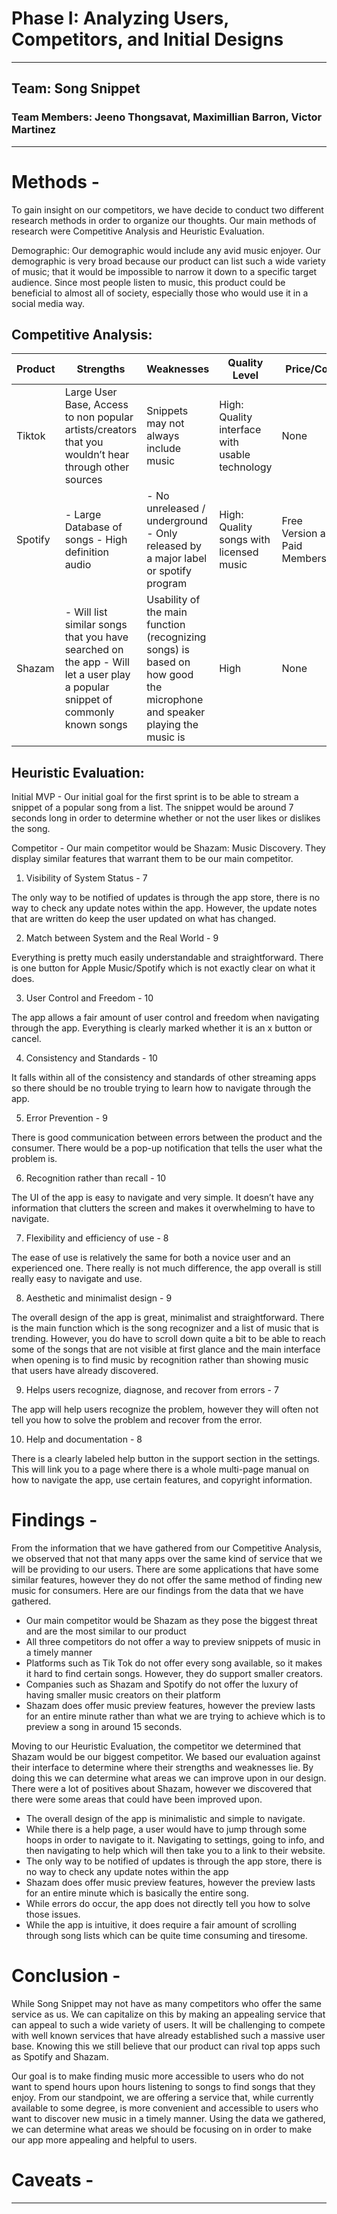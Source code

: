 # Phase I: Analyzing Users, Competitors, and Initial Designs
---
## Team: Song Snippet
### Team Members: Jeeno Thongsavat, Maximillian Barron, Victor Martinez
---
# Methods -
To gain insight on our competitors, we have decide to conduct two different research methods in order to organize our thoughts. Our main methods of research were Competitive Analysis and Heuristic Evaluation.

Demographic:
Our demographic would include any avid music enjoyer. Our demographic is very broad because our product can list such a wide variety of music; that it would be impossible to narrow it down to a specific target audience. Since most people listen to music, this product could be beneficial to almost all of society, especially those who would use it in a social media way.


## Competitive Analysis:
|  Product | Strengths  | Weaknesses  | Quality Level  |  Price/Cost | Platform  |
|---|---|---|---|---|---|
| Tiktok | Large User Base, Access to non popular artists/creators that you wouldn’t hear through other sources  | Snippets may not always include music  | High: Quality interface with usable technology | None | Web and Mobile App  |
| Spotify  | - Large Database of songs - High definition audio | - No unreleased / underground - Only released by a major label or spotify program | High: Quality songs with licensed music  | Free Version and Paid Membership  | Mobile, Web, Smart Devices, and Game Consoles  |
| Shazam | - Will list similar songs that you have searched on the app - Will let a user play a popular snippet of commonly known songs | Usability of the main function (recognizing songs) is based on how good the microphone and speaker playing the music is | High | None  | Mobile and Web |

## Heuristic Evaluation:
Initial MVP - Our initial goal for the first sprint is to be able to stream a snippet of a popular song from a list. The snippet would be around 7 seconds long in order to determine whether or not the user likes or dislikes the song. 

Competitor - Our main competitor would be Shazam: Music Discovery. They display similar features that warrant them to be our main competitor. 

1. Visibility of System Status - 7

The only way to be notified of updates is through the app store, there is no way to check any update notes within the app. However, the update notes that are written do keep the user updated on what has changed. 

2. Match between System and the Real World - 9 

Everything is pretty much easily understandable and straightforward. There is one button for Apple Music/Spotify which is not exactly clear on what it does. 

3. User Control and Freedom - 10

The app allows a fair amount of user control and freedom when navigating through the app. Everything is clearly marked whether it is an x button or cancel. 

4. Consistency and Standards - 10

It falls within all of the consistency and standards of other streaming apps so there should be no trouble trying to learn how to navigate through the app.

5. Error Prevention - 9

There is good communication between errors between the product and the consumer. There would be a pop-up notification that tells the user what the problem is.

6. Recognition rather than recall - 10

The UI of the app is easy to navigate and very simple. It doesn’t have any information that clutters the screen and makes it overwhelming to have to navigate. 

7. Flexibility and efficiency of use - 8

The ease of use is relatively the same for both a novice user and an experienced one. There really is not much difference, the app overall is still really easy to navigate and use. 

8. Aesthetic and minimalist design - 9

The overall design of the app is great, minimalist and straightforward. There is the main function which is the song recognizer and a list of music that is trending. However, you do have to scroll down quite a bit to be able to reach some of the songs that are not visible at first glance and the main interface when opening is to find music by recognition rather than showing music that users have already discovered.

9. Helps users recognize, diagnose, and recover from errors - 7

The app will help users recognize the problem, however they will often not tell you how to solve the problem and recover from the error.

10. Help and documentation - 8

There is a clearly labeled help button in the support section in the settings. This will link you to a page where there is a whole multi-page manual on how to navigate the app, use certain features, and copyright information. 

# Findings - 
From the information that we have gathered from our Competitive Analysis, we observed that not that many apps over the same kind of service that we will be providing to our users. There are some applications that have some similar features, however they do not offer the same method of finding new music for consumers. Here are our findings from the data that we have gathered.

* Our main competitor would be Shazam as they pose the biggest threat and are the most similar to our product
* All three competitors do not offer a way to preview snippets of music in a timely manner
* Platforms such as Tik Tok do not offer every song available, so it makes it hard to find certain songs. However, they do support smaller creators.
* Companies such as Shazam and Spotify do not offer the luxury of having smaller music creators on their platform 
* Shazam does offer music preview features, however the preview lasts for an entire minute rather than what we are trying to achieve which is to preview a song in around 15 seconds. 

Moving to our Heuristic Evaluation, the competitor we determined that Shazam would be our biggest competitor. We based our evaluation against their interface to determine where their strengths and weaknesses lie. By doing this we can determine what areas we can improve upon in our design. There were a lot of positives about Shazam, however we discovered that there were some areas that could have been improved upon.

* The overall design of the app is minimalistic and simple to navigate. 
* While there is a help page, a user would have to jump through some hoops in order to navigate to it. Navigating to settings, going to info, and then navigating to help which will then take you to a link to their website. 
* The only way to be notified of updates is through the app store, there is no way to check any update notes within the app
* Shazam does offer music preview features, however the preview lasts for an entire minute which is basically the entire song. 
* While errors do occur, the app does not directly tell you how to solve those issues.
* While the app is intuitive, it does require a fair amount of scrolling through song lists which can be quite time consuming and tiresome. 


# Conclusion -
While Song Snippet may not have as many competitors who offer the same service as us. We can capitalize on this by making an appealing service that can appeal to such a wide variety of users. It will be challenging to compete with well known services that have already established such a massive user base. Knowing this we still believe that our product can rival top apps such as Spotify and Shazam.

Our goal is to make finding music more accessible to users who do not want to spend hours upon hours listening to songs to find songs that they enjoy. From our standpoint, we are offering a service that, while currently available to some degree, is more convenient and accessible to users who want to discover new music in a timely manner. Using the data we gathered, we can determine what areas we should be focusing on in order to make our app more appealing and helpful to users.


# Caveats -


---
